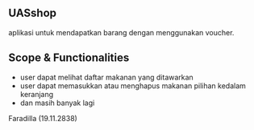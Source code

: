 ﻿## UASshop
   aplikasi untuk mendapatkan barang dengan menggunakan voucher.

## Scope & Functionalities
- user dapat melihat daftar makanan yang ditawarkan
- user dapat memasukkan atau menghapus makanan pilihan kedalam keranjang
- dan masih banyak lagi



Faradilla (19.11.2838)